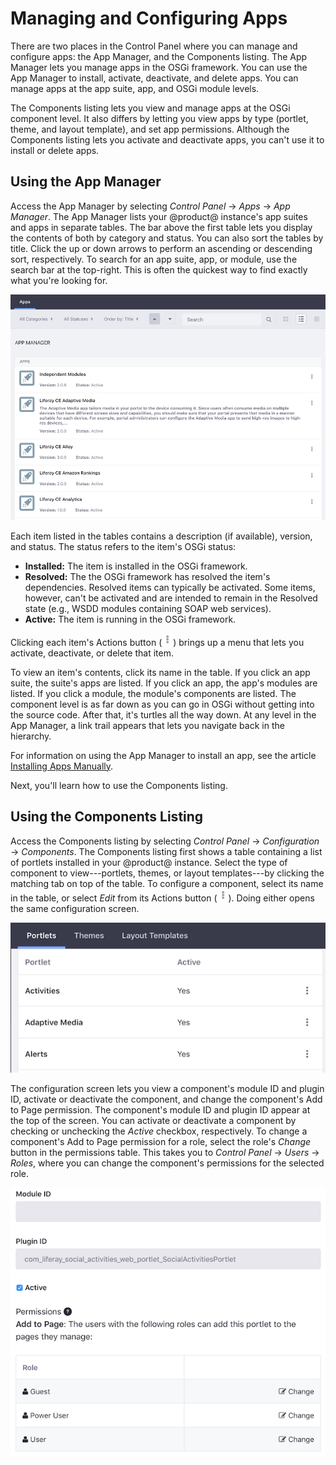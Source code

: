 # Managing and Configuring Apps

There are two places in the Control Panel where you can manage and configure 
apps: the App Manager, and the Components listing. The App Manager lets you 
manage apps in the OSGi framework. You can use the App Manager to install, 
activate, deactivate, and delete apps. You can manage apps at the app suite, 
app, and OSGi module levels. 

The Components listing lets you view and manage apps at the OSGi component 
level. It also differs by letting you view apps by type (portlet, theme, and 
layout template), and set app permissions. Although the Components listing lets 
you activate and deactivate apps, you can't use it to install or delete apps. 

## Using the App Manager [](id=using-the-app-manager)

Access the App Manager by selecting *Control Panel* &rarr; *Apps* &rarr; *App 
Manager*. The App Manager lists your @product@ instance's app suites and apps in 
separate tables. The bar above the first table lets you display the contents of 
both by category and status. You can also sort the tables by title. Click the up 
or down arrows to perform an ascending or descending sort, respectively. To 
search for an app suite, app, or module, use the search bar at the top-right. 
This is often the quickest way to find exactly what you're looking for. 

![Figure 1: The App Manager lets you manage the app suites and apps installed in your @product@ instance.](../../images/app-manager.png)

Each item listed in the tables contains a description (if available), version, 
and status. The status refers to the item's OSGi status:

-   **Installed:** The item is installed in the OSGi framework. 
-   **Resolved:** The the OSGi framework has resolved the item's dependencies. 
    Resolved items can typically be activated. Some items, however, can't be 
    activated and are intended to remain in the Resolved state (e.g., WSDD 
    modules containing SOAP web services). 
-   **Active:** The item is running in the OSGi framework. 

Clicking each item's Actions button 
(![Actions](../../images/icon-actions.png)) brings up a menu that lets you 
activate, deactivate, or delete that item. 

To view an item's contents, click its name in the table. If you click an app 
suite, the suite's apps are listed. If you click an app, the app's modules are 
listed. If you click a module, the module's components are listed. The component 
level is as far down as you can go in OSGi without getting into the source code. 
After that, it's turtles all the way down. At any level in the App Manager, a 
link trail appears that lets you navigate back in the hierarchy. 

For information on using the App Manager to install an app, see the article 
[Installing Apps Manually](/discover/portal/-/knowledge_base/7-1/installing-apps-manually). 

Next, you'll learn how to use the Components listing. 

## Using the Components Listing [](id=using-the-components-listing)

Access the Components listing by selecting *Control Panel* &rarr; 
*Configuration* &rarr; *Components*. The Components listing first shows a table 
containing a list of portlets installed in your @product@ instance. Select the 
type of component to view---portlets, themes, or layout templates---by clicking 
the matching tab on top of the table. To configure a component, select its name 
in the table, or select *Edit* from its Actions button 
(![Actions](../../images/icon-actions.png)). Doing either opens the same 
configuration screen. 

![Figure 2: The Components listing lets you manage the portlets, themes, and layout templates installed in your @product@ instance.](../../images/components-list.png)

The configuration screen lets you view a component's module ID and plugin ID, 
activate or deactivate the component, and change the component's Add to Page 
permission. The component's module ID and plugin ID appear at the top of the 
screen. You can activate or deactivate a component by checking or unchecking the 
*Active* checkbox, respectively. To change a component's Add to Page permission 
for a role, select the role's *Change* button in the permissions table. This 
takes you to *Control Panel* &rarr; *Users* &rarr; *Roles*, where you can change 
the component's permissions for the selected role. 

![Figure 3: You can activate or deactivate a component, and change its permissions.](../../images/components-configuration.png)

